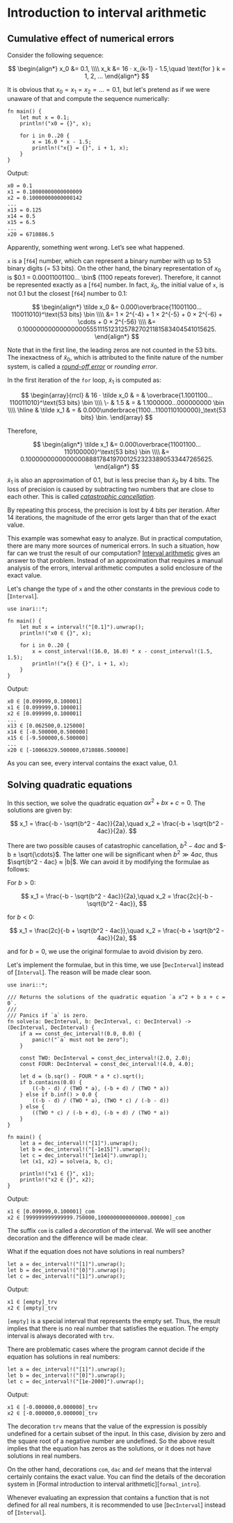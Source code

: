 # Introduction to interval arithmetic

## Cumulative effect of numerical errors

Consider the following sequence:

$$
\begin{align*}
 x_0 &= 0.1, \\\\
 x_k &= 16 ⋅ x_{k-1} - 1.5,\quad \text{for } k = 1, 2, …
\end{align*}
$$

It is obvious that $x_0 = x_1 = x_2 = … = 0.1$, but let's pretend as if we were unaware of that and compute the sequence numerically:

```
fn main() {
    let mut x = 0.1;
    println!("x0 = {}", x);

    for i in 0..20 {
        x = 16.0 * x - 1.5;
        println!("x{} = {}", i + 1, x);
    }
}
```

Output:

```text
x0 = 0.1
x1 = 0.10000000000000009
x2 = 0.10000000000000142
...
x13 = 0.125
x14 = 0.5
x15 = 6.5
...
x20 = 6710886.5
```

Apparently, something went wrong. Let’s see what happened.

`x` is a [`f64`] number, which can represent a binary number with up to 53 binary digits (= 53 bits). On the other hand, the binary representation of $x_0$ is $0.1 = 0.00011001100… \bin$ (1100 repeats forever). Therefore, it cannot be represented exactly as a [`f64`] number. In fact, $\tilde x_0$, the initial value of `x`, is not 0.1 but the closest [`f64`] number to 0.1:

$$
\begin{align*}
 \tilde x_0 &= 0.000\overbrace{11001100…110011010}^\text{53 bits} \bin \\\\
  &= 1 × 2^{-4} + 1 × 2^{-5} + 0 × 2^{-6} + \cdots + 0 × 2^{-56} \\\\
  &= 0.1000000000000000055511151231257827021181583404541015625.
\end{align*}
$$

Note that in the first line, the leading zeros are not counted in the 53 bits. The inexactness of $\tilde x_0$, which is attributed to the finite nature of the number system, is called a [_round-off error_](https://en.wikipedia.org/wiki/Round-off_error) or _rounding error_.

In the first iteration of the `for` loop, $\tilde x_1$ is computed as:

$$
\begin{array}{rrcl}
    & 16 ⋅ \tilde x_0 & = & \overbrace{1.1001100…110011010}^\text{53 bits} \bin \\\\
 \- &            1.5 & = & 1.1000000…000000000 \bin \\\\
 \hline
    &     \tilde x_1 & = & 0.000\underbrace{1100…1100110100000}_\text{53 bits} \bin.
\end{array}
$$

Therefore,

$$
\begin{align*}
 \tilde x_1 &= 0.000\overbrace{11001100…110100000}^\text{53 bits} \bin \\\\
  &= 0.100000000000000088817841970012523233890533447265625.
\end{align*}
$$

$\tilde x_1$ is also an approximation of 0.1, but is less precise than $\tilde x_0$ by 4 bits. The loss of precision is caused by subtracting two numbers that are close to each other. This is called [_catastrophic cancellation_](https://en.wikipedia.org/wiki/Catastrophic_cancellation).

By repeating this process, the precision is lost by 4 bits per iteration. After 14 iterations, the magnitude of the error gets larger than that of the exact value.

This example was somewhat easy to analyze. But in practical computation, there are many more sources of numerical errors. In such a situation, how far can we trust the result of our computation? [Interval arithmetic](https://en.wikipedia.org/wiki/Interval_arithmetic) gives an answer to that problem. Instead of an approximation that requires a manual analysis of the errors, interval arithmetic computes a solid enclosure of the exact value.

Let's change the type of `x` and the other constants in the previous code to [`Interval`].

```
use inari::*;

fn main() {
    let mut x = interval!("[0.1]").unwrap();
    println!("x0 ∈ {}", x);

    for i in 0..20 {
        x = const_interval!(16.0, 16.0) * x - const_interval!(1.5, 1.5);
        println!("x{} ∈ {}", i + 1, x);
    }
}
```

Output:

```text
x0 ∈ [0.099999,0.100001]
x1 ∈ [0.099999,0.100001]
x2 ∈ [0.099999,0.100001]
...
x13 ∈ [0.062500,0.125000]
x14 ∈ [-0.500000,0.500000]
x15 ∈ [-9.500000,6.500000]
...
x20 ∈ [-10066329.500000,6710886.500000]
```

As you can see, every interval contains the exact value, 0.1.

## Solving quadratic equations

In this section, we solve the quadratic equation $ax^2 + bx + c = 0$. The solutions are given by:

$$
x_1 = \frac{-b - \sqrt{b^2 - 4ac}}{2a},\quad
  x_2 = \frac{-b + \sqrt{b^2 - 4ac}}{2a}.
$$

There are two possible causes of catastrophic cancellation, $b^2 - 4ac$ and $-b ± \sqrt{\cdots}$. The latter one will be significant when $b^2 ≫ 4ac$, thus $\sqrt{b^2 - 4ac} ≈ |b|$. We can avoid it by modifying the formulae as follows:

For $b > 0$:

$$
x_1 = \frac{-b - \sqrt{b^2 - 4ac}}{2a},\quad
  x_2 = \frac{2c}{-b - \sqrt{b^2 - 4ac}},
$$

for $b < 0$:

$$
x_1 = \frac{2c}{-b + \sqrt{b^2 - 4ac}},\quad
  x_2 = \frac{-b + \sqrt{b^2 - 4ac}}{2a},
$$

and for $b = 0$, we use the original formulae to avoid division by zero.

Let's implement the formulae, but in this time, we use [`DecInterval`] instead of [`Interval`]. The reason will be made clear soon.

```
use inari::*;

/// Returns the solutions of the quadratic equation `a x^2 + b x + c = 0`.
///
/// Panics if `a` is zero.
fn solve(a: DecInterval, b: DecInterval, c: DecInterval) -> (DecInterval, DecInterval) {
    if a == const_dec_interval!(0.0, 0.0) {
        panic!("`a` must not be zero");
    }

    const TWO: DecInterval = const_dec_interval!(2.0, 2.0);
    const FOUR: DecInterval = const_dec_interval!(4.0, 4.0);

    let d = (b.sqr() - FOUR * a * c).sqrt();
    if b.contains(0.0) {
        ((-b - d) / (TWO * a), (-b + d) / (TWO * a))
    } else if b.inf() > 0.0 {
        ((-b - d) / (TWO * a), (TWO * c) / (-b - d))
    } else {
        ((TWO * c) / (-b + d), (-b + d) / (TWO * a))
    }
}

fn main() {
    let a = dec_interval!("[1]").unwrap();
    let b = dec_interval!("[-1e15]").unwrap();
    let c = dec_interval!("[1e14]").unwrap();
    let (x1, x2) = solve(a, b, c);

    println!("x1 ∈ {}", x1);
    println!("x2 ∈ {}", x2);
}
```

Output:

```text
x1 ∈ [0.099999,0.100001]_com
x2 ∈ [999999999999999.750000,1000000000000000.000000]_com
```

The suffix `com` is called a _decoration_ of the interval. We will see another decoration and the difference will be made clear.

What if the equation does not have solutions in real numbers?

```ignore
let a = dec_interval!("[1]").unwrap();
let b = dec_interval!("[0]").unwrap();
let c = dec_interval!("[1]").unwrap();
```

Output:

```text
x1 ∈ [empty]_trv
x2 ∈ [empty]_trv
```

`[empty]` is a special interval that represents the empty set. Thus, the result implies that there is no real number that satisfies the equation. The empty interval is always decorated with `trv`.

There are problematic cases where the program cannot decide if the equation has solutions in real numbers:

```ignore
let a = dec_interval!("[1]").unwrap();
let b = dec_interval!("[0]").unwrap();
let c = dec_interval!("[1e-2000]").unwrap();
```

Output:

```text
x1 ∈ [-0.000000,0.000000]_trv
x2 ∈ [-0.000000,0.000000]_trv
```

The decoration `trv` means that the value of the expression is possibly undefined for a certain subset of the input. In this case, division by zero and the square root of a negative number are undefined. So the above result implies that the equation has zeros as the solutions, or it does not have solutions in real numbers.

On the other hand, decorations `com`, `dac` and `def` means that the interval certainly contains the exact value. You can find the details of the decoration system in [Formal introduction to interval arithmetic][`formal_intro`].

Whenever evaluating an expression that contains a function that is not defined for all real numbers, it is recommended to use [`DecInterval`] instead of [`Interval`].
